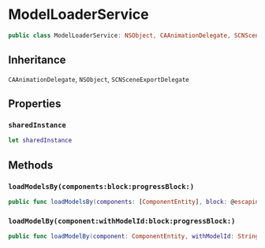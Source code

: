 # ModelLoaderService

``` swift
public class ModelLoaderService: NSObject, CAAnimationDelegate, SCNSceneExportDelegate
```

## Inheritance

`CAAnimationDelegate`, `NSObject`, `SCNSceneExportDelegate`

## Properties

### `sharedInstance`

``` swift
let sharedInstance
```

## Methods

### `loadModelsBy(components:block:progressBlock:)`

``` swift
public func loadModelsBy(components: [ComponentEntity], block: @escaping ([String: (model: ModelNode?, error: Error?)]) -> Void, progressBlock: ProgressBlock? = nil)
```

### `loadModelBy(component:withModelId:block:progressBlock:)`

``` swift
public func loadModelBy(component: ComponentEntity, withModelId: String? = nil, block: @escaping (ModelNode?, Error?) -> Void, progressBlock: ProgressBlock? = nil)
```
